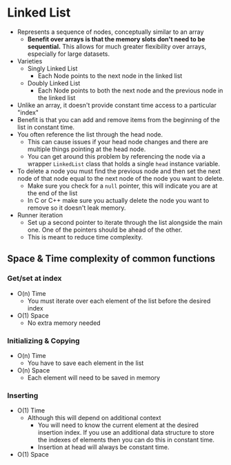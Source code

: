 # Linked List
- Represents a sequence of nodes, conceptually similar to an array
  - **Benefit over arrays is that the memory slots don't need to be sequential.** This allows for much greater flexibility over arrays, especially for large datasets.
- Varieties
  - Singly Linked List
	- Each Node points to the next node in the linked list
  - Doubly Linked List
	- Each Node points to both the next node and the previous node in the linked list
- Unlike an array, it doesn't provide constant time access to a particular "index"
- Benefit is that you can add and remove items from the beginning of the list in constant time.
- You often reference the list through the head node.
  - This can cause issues if your head node changes and there are multiple things pointing at the head node.
  - You can get around this problem by referencing the node via a wrapper `LinkedList` class that holds a single `head` instance variable.
- To delete a node you must find the previous node and then set the next node of that node equal to the next node of the node you want to delete.
  - Make sure you check for a `null` pointer, this will indicate you are at the end of the list
  - In C or C++ make sure you actually delete the node you want to remove so it doesn't leak memory.
- Runner iteration
  - Set up a second pointer to iterate through the list alongside the main one. One of the pointers should be ahead of the other.
  - This is meant to reduce time complexity.
## Space & Time complexity of common functions
### Get/set at index
- O(n) Time
  - You must iterate over each element of the list before the desired index 
- O(1) Space
  - No extra memory needed
### Initializing & Copying
- O(n) Time
  - You have to save each element in the list
- O(n) Space
  - Each element will need to be saved in memory
### Inserting
- O(1) Time
  - Although this will depend on additional context
	- You will need to know the current element at the desired insertion index. If you use an additional data structure to store the indexes of elements then you can do this in constant time.
	- Insertion at head will always be constant time.
- O(1) Space

